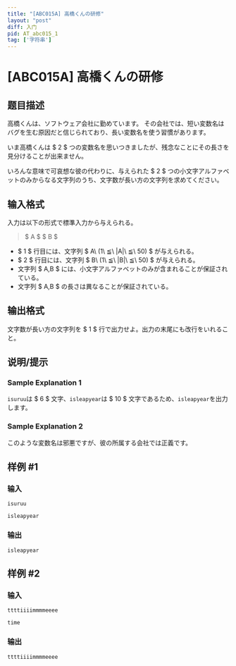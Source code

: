 ```yaml
---
title: "[ABC015A] 高橋くんの研修"
layout: "post"
diff: 入门
pid: AT_abc015_1
tag: ['字符串']
---
```


# [ABC015A] 高橋くんの研修

## 题目描述

[problemUrl]: https://atcoder.jp/contests/abc015/tasks/abc015_1

高橋くんは、ソフトウェア会社に勤めています。 その会社では、短い変数名はバグを生む原因だと信じられており、長い変数名を使う習慣があります。

いま高橋くんは $ 2 $ つの変数名を思いつきましたが、残念なことにその長さを見分けることが出来ません。

いろんな意味で可哀想な彼の代わりに、与えられた $ 2 $ つの小文字アルファベットのみからなる文字列のうち、文字数が長い方の文字列を求めてください。

## 输入格式

入力は以下の形式で標準入力から与えられる。

> $ A $ $ B $

- $ 1 $ 行目には、文字列 $ A\ (1\ ≦\ |A|\ ≦\ 50) $ が与えられる。
- $ 2 $ 行目には、文字列 $ B\ (1\ ≦\ |B|\ ≦\ 50) $ が与えられる。
- 文字列 $ A,B $ には、小文字アルファベットのみが含まれることが保証されている。
- 文字列 $ A,B $ の長さは異なることが保証されている。

## 输出格式

文字数が長い方の文字列を $ 1 $ 行で出力せよ。出力の末尾にも改行をいれること。

## 说明/提示

### Sample Explanation 1

`isuruu`は $ 6 $ 文字、`isleapyear`は $ 10 $ 文字であるため、`isleapyear`を出力します。

### Sample Explanation 2

このような変数名は邪悪ですが、彼の所属する会社では正義です。

## 样例 #1

### 输入

```
isuruu
isleapyear
```

### 输出

```
isleapyear
```

## 样例 #2

### 输入

```
ttttiiiimmmmeeee
time
```

### 输出

```
ttttiiiimmmmeeee
```

